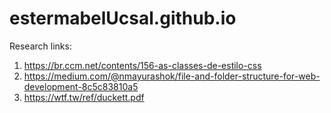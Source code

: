 # estermabelUcsal.github.io

Research links:
1. https://br.ccm.net/contents/156-as-classes-de-estilo-css
2. https://medium.com/@nmayurashok/file-and-folder-structure-for-web-development-8c5c83810a5
3. https://wtf.tw/ref/duckett.pdf
